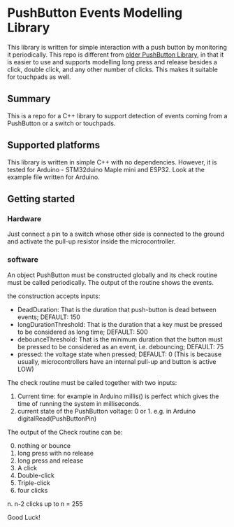 # PushButton Events Modelling Library
This library is written for simple interaction with a push button by monitoring it periodically. This repo is different from [older PushButton Library](https://github.com/pololu/pushbutton-arduino), in that it is easier to use and supports modelling long press and release besides a click, double click, and any other number of clicks. This makes it suitable for touchpads as well.

## Summary
This is a repo for a C++ library to support detection of events coming from a PushButton or a switch or touchpads.

## Supported platforms
This library is written in simple C++ with no dependencies. However, it is tested for Arduino - STM32duino Maple mini and ESP32.
Look at the example file written for Arduino.

## Getting started

### Hardware
Just connect a pin to a switch whose other side is connected to the ground and activate the pull-up resistor inside the microcontroller.

### software
An object PushButton must be constructed globally and its check routine must be called periodically. The output of the routine shows the events. 

the construction accepts inputs:

* DeadDuration: That is the duration that push-button is dead between events; DEFAULT: 150
* longDurationThreshold: That is the duration that a key must be pressed to be considered as long time; DEFAULT: 500
* debounceThreshold: That is the minimum duration that the button must be pressed to be considered as an event, i.e. debouncing; DEFAULT: 75    
* pressed: the voltage state when pressed; DEFAULT: 0   (This is because usually, microcontrollers have an internal pull-up and button is active LOW)


The check routine must be called together with two inputs:

1. Current time: for example in Arduino millis() is perfect which gives the time of running the system in milliseconds.
2. current state of the PushButton voltage: 0 or 1. e.g. in Arduino digitalRead(PushButtonPin)

The output of the Check routine can be:

0. nothing or bounce
1. long press with no release
2. long press and release
3. A click
4. Double-click
5. Triple-click
6. four clicks

n. n-2 clicks up to n = 255

Good Luck!
